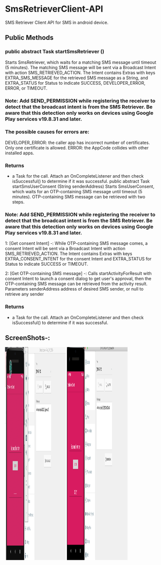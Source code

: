 # SmsRetrieverClient-API
  SMS Retriever Client API for SMS in android device.
  
## Public Methods
### public abstract Task<Void> startSmsRetriever ()
  
Starts SmsRetriever, which waits for a matching SMS message until timeout (5 minutes). The matching SMS message will be sent via a Broadcast Intent with action SMS_RETRIEVED_ACTION. The Intent contains Extras with keys EXTRA_SMS_MESSAGE for the retrieved SMS message as a String, and EXTRA_STATUS for Status to indicate SUCCESS, DEVELOPER_ERROR, ERROR, or TIMEOUT.

### Note: Add SEND_PERMISSION while registering the receiver to detect that the broadcast intent is from the SMS Retriever. Be aware that this detection only works on devices using Google Play services v19.8.31 and later.


### The possible causes for errors are:

DEVELOPER_ERROR: the caller app has incorrect number of certificates. Only one certificate is allowed.
ERROR: the AppCode collides with other installed apps.

### Returns

* a Task for the call. Attach an OnCompleteListener and then check isSuccessful() to determine if it was successful.
public abstract Task<Void> startSmsUserConsent (String senderAddress)
Starts SmsUserConsent, which waits for an OTP-containing SMS message until timeout (5 minutes). OTP-containing SMS message can be retrieved with two steps.
  

### Note: Add SEND_PERMISSION while registering the receiver to detect that the broadcast intent is from the SMS Retriever. Be aware that this detection only works on devices using Google Play services v19.8.31 and later.

1: [Get consent Intent] -: While OTP-containing SMS message comes, a consent Intent will be sent via a Broadcast Intent with action SMS_RETRIEVED_ACTION. The Intent contains Extras with keys EXTRA_CONSENT_INTENT for the consent Intent and EXTRA_STATUS for Status to indicate SUCCESS or TIMEOUT.

2: [Get OTP-containing SMS message] -: Calls startActivityForResult with consent Intent to launch a consent dialog to get user's approval, then the OTP-containing SMS message can be retrieved from the activity result.
Parameters
senderAddress	address of desired SMS sender, or null to retrieve any sender

### Returns

 * a Task for the call. Attach an OnCompleteListener and then check isSuccessful() to determine if it was successful.
 
 
 ## ScreenShots-:
<div class="row">
<img src="https://github.com/er-akashgarg/SmsRetriverClient_API/blob/master/screenshots/SS-1.png" width="200" height="700" />
<img src="https://github.com/er-akashgarg/SmsRetriverClient_API/blob/master/screenshots/SS-2.png" width="200" height="700" />
</div>
